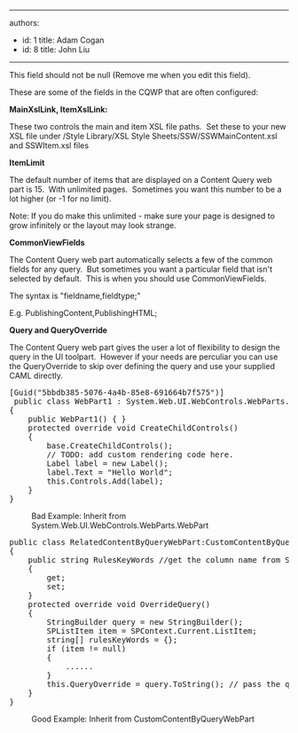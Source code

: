 

---
authors:
  - id: 1
    title: Adam Cogan
  - id: 8
    title: John Liu
---




<span class='intro'> This field should not be null (Remove me when you edit this field). </span>

<p>These are some of the fields in the CQWP that are often configured&#58;</p>
<p><strong>MainXslLink, ItemXslLink&#58;</strong></p>
<p>These two controls the main and item XSL file paths.&#160; Set these to your new XSL file under /Style Library/XSL Style Sheets/SSW/SSWMainContent.xsl and SSWItem.xsl files</p>
<p><strong>ItemLimit </strong></p>
<p>The default number of items that are displayed on a Content Query web part is 15.&#160; With unlimited pages.&#160; Sometimes you want this number to be a lot higher (or -1 for no limit).</p>
<p>Note&#58; If you do make this unlimited - make sure your page is designed to grow infinitely or the layout may look strange.</p>
<p><strong>CommonViewFields </strong></p>
<p>The Content Query web part automatically selects a few of the common fields for any query.&#160; But sometimes you want a particular field that isn't selected by default.&#160; This is when you should use CommonViewFields.</p>
<p>The syntax is &quot;fieldname,fieldtype;&quot;</p>
<p>E.g. PublishingContent,PublishingHTML;</p>
<p><strong>Query and QueryOverride </strong></p>
<p>The Content Query web part gives the user a lot of flexibility to design the query in the UI toolpart.&#160; However if your needs are perculiar you can use the QueryOverride to skip over defining the query and use your supplied CAML directly.</p>
<p>
<dl class="badCode">
<dt><pre>[Guid(&quot;5bbdb385-5076-4a4b-85e8-691664b7f575&quot;)]<br> public class WebPart1 &#58; System.Web.UI.WebControls.WebParts.WebPart<br>&#123;<br>    public WebPart1() &#123; &#125;<br>    protected override void CreateChildControls()<br>    &#123;<br>        base.CreateChildControls();<br>        // TODO&#58; add custom rendering code here.<br>        Label label = new Label();<br>        label.Text = &quot;Hello World&quot;;<br>        this.Controls.Add(label);<br>    &#125;<br>&#125;<br></pre></dt>
<dd>Bad Example&#58; Inherit from System.Web.UI.WebControls.WebParts.WebPart</dd></dl>
<p></p>
<p>
<dl class="goodCode">
<dt><pre>public class RelatedContentByQueryWebPart&#58;CustomContentByQueryWebPart<br>&#123;<br>    public string RulesKeyWords //get the column name from SharePoint<br>    &#123;<br>        get;<br>        set;<br>    &#125;<br>    protected override void OverrideQuery()<br>    &#123;<br>        StringBuilder query = new StringBuilder();<br>        SPListItem item = SPContext.Current.ListItem;<br>        string[] rulesKeyWords = &#123;&#125;;<br>        if (item != null)<br>        &#123;<br>            ......<br>        &#125;<br>        this.QueryOverride = query.ToString(); // pass the query<br>    &#125;<br>&#125;<br></pre></dt>
<dd>Good Example&#58; Inherit from CustomContentByQueryWebPart</dd></dl>
<p></p>


